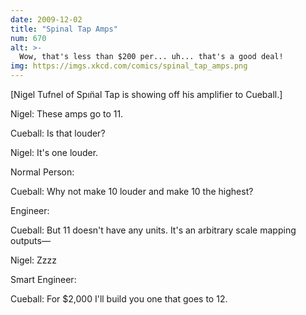 ```yaml
---
date: 2009-12-02
title: "Spinal Tap Amps"
num: 670
alt: >-
  Wow, that's less than $200 per... uh... that's a good deal!
img: https://imgs.xkcd.com/comics/spinal_tap_amps.png
---
```

[Nigel Tufnel of Spın̈al Tap is showing off his amplifier to Cueball.]

Nigel: These amps go to 11.

Cueball: Is that louder?

Nigel: It's one louder.

Normal Person:

Cueball: Why not make 10 louder and make 10 the highest?

Engineer:

Cueball: But 11 doesn't have any units. It's an arbitrary scale mapping outputs—

Nigel: Zzzz

Smart Engineer:

Cueball: For $2,000 I'll build you one that goes to 12.